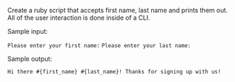 Create a ruby script that accepts first name, last name and prints them out.
All of the user interaction is done inside of a CLI.

Sample input:

`Please enter your first name:`
`Please enter your last name:`

Sample output:

`Hi there #{first_name} #{last_name}! Thanks for signing up with us!`
